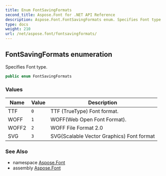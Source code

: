 ```yaml
---
title: Enum FontSavingFormats
second_title: Aspose.Font for .NET API Reference
description: Aspose.Font.FontSavingFormats enum. Specifies Font type
type: docs
weight: 210
url: /net/aspose.font/fontsavingformats/
---
```

## FontSavingFormats enumeration

Specifies Font type.

```csharp
public enum FontSavingFormats
```

### Values

| Name | Value | Description |
| --- | --- | --- |
| TTF | `0` | TTF (TrueType) Font format. |
| WOFF | `1` | WOFF(Web Open Font Format). |
| WOFF2 | `2` | WOFF File Format 2.0 |
| SVG | `3` | SVG(Scalable Vector Graphics) Font format |

### See Also

* namespace [Aspose.Font](../../aspose.font/)
* assembly [Aspose.Font](../../)


